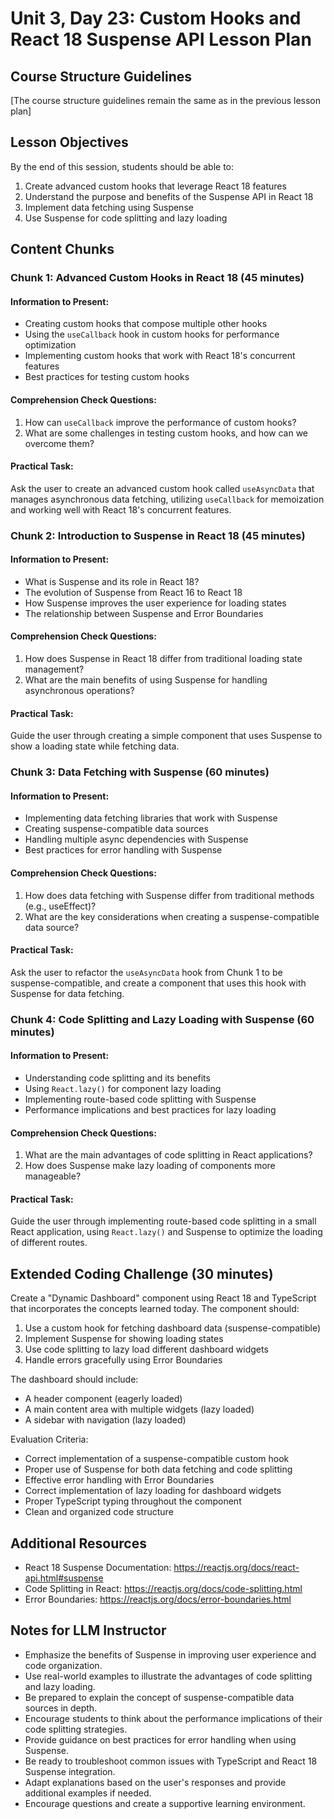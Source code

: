 # Unit 3, Day 23: Custom Hooks and React 18 Suspense API Lesson Plan

## Course Structure Guidelines

[The course structure guidelines remain the same as in the previous lesson plan]

## Lesson Objectives
By the end of this session, students should be able to:
1. Create advanced custom hooks that leverage React 18 features
2. Understand the purpose and benefits of the Suspense API in React 18
3. Implement data fetching using Suspense
4. Use Suspense for code splitting and lazy loading

## Content Chunks

### Chunk 1: Advanced Custom Hooks in React 18 (45 minutes)

#### Information to Present:
- Creating custom hooks that compose multiple other hooks
- Using the `useCallback` hook in custom hooks for performance optimization
- Implementing custom hooks that work with React 18's concurrent features
- Best practices for testing custom hooks

#### Comprehension Check Questions:
1. How can `useCallback` improve the performance of custom hooks?
2. What are some challenges in testing custom hooks, and how can we overcome them?

#### Practical Task:
Ask the user to create an advanced custom hook called `useAsyncData` that manages asynchronous data fetching, utilizing `useCallback` for memoization and working well with React 18's concurrent features.

### Chunk 2: Introduction to Suspense in React 18 (45 minutes)

#### Information to Present:
- What is Suspense and its role in React 18?
- The evolution of Suspense from React 16 to React 18
- How Suspense improves the user experience for loading states
- The relationship between Suspense and Error Boundaries

#### Comprehension Check Questions:
1. How does Suspense in React 18 differ from traditional loading state management?
2. What are the main benefits of using Suspense for handling asynchronous operations?

#### Practical Task:
Guide the user through creating a simple component that uses Suspense to show a loading state while fetching data.

### Chunk 3: Data Fetching with Suspense (60 minutes)

#### Information to Present:
- Implementing data fetching libraries that work with Suspense
- Creating suspense-compatible data sources
- Handling multiple async dependencies with Suspense
- Best practices for error handling with Suspense

#### Comprehension Check Questions:
1. How does data fetching with Suspense differ from traditional methods (e.g., useEffect)?
2. What are the key considerations when creating a suspense-compatible data source?

#### Practical Task:
Ask the user to refactor the `useAsyncData` hook from Chunk 1 to be suspense-compatible, and create a component that uses this hook with Suspense for data fetching.

### Chunk 4: Code Splitting and Lazy Loading with Suspense (60 minutes)

#### Information to Present:
- Understanding code splitting and its benefits
- Using `React.lazy()` for component lazy loading
- Implementing route-based code splitting with Suspense
- Performance implications and best practices for lazy loading

#### Comprehension Check Questions:
1. What are the main advantages of code splitting in React applications?
2. How does Suspense make lazy loading of components more manageable?

#### Practical Task:
Guide the user through implementing route-based code splitting in a small React application, using `React.lazy()` and Suspense to optimize the loading of different routes.

## Extended Coding Challenge (30 minutes)

Create a "Dynamic Dashboard" component using React 18 and TypeScript that incorporates the concepts learned today. The component should:

1. Use a custom hook for fetching dashboard data (suspense-compatible)
2. Implement Suspense for showing loading states
3. Use code splitting to lazy load different dashboard widgets
4. Handle errors gracefully using Error Boundaries

The dashboard should include:
- A header component (eagerly loaded)
- A main content area with multiple widgets (lazy loaded)
- A sidebar with navigation (lazy loaded)

Evaluation Criteria:
- Correct implementation of a suspense-compatible custom hook
- Proper use of Suspense for both data fetching and code splitting
- Effective error handling with Error Boundaries
- Correct implementation of lazy loading for dashboard widgets
- Proper TypeScript typing throughout the component
- Clean and organized code structure

## Additional Resources
- React 18 Suspense Documentation: https://reactjs.org/docs/react-api.html#suspense
- Code Splitting in React: https://reactjs.org/docs/code-splitting.html
- Error Boundaries: https://reactjs.org/docs/error-boundaries.html

## Notes for LLM Instructor
- Emphasize the benefits of Suspense in improving user experience and code organization.
- Use real-world examples to illustrate the advantages of code splitting and lazy loading.
- Be prepared to explain the concept of suspense-compatible data sources in depth.
- Encourage students to think about the performance implications of their code splitting strategies.
- Provide guidance on best practices for error handling when using Suspense.
- Be ready to troubleshoot common issues with TypeScript and React 18 Suspense integration.
- Adapt explanations based on the user's responses and provide additional examples if needed.
- Encourage questions and create a supportive learning environment.
